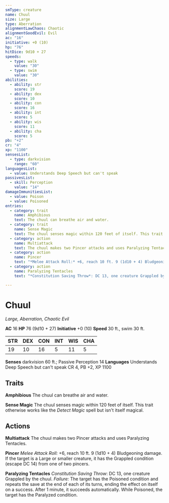 ```yaml
---
smType: creature
name: Chuul
size: Large
type: Aberration
alignmentLawChaos: Chaotic
alignmentGoodEvil: Evil
ac: "16"
initiative: +0 (10)
hp: "76"
hitDice: 9d10 + 27
speeds:
  - type: walk
    value: "30"
  - type: swim
    value: "30"
abilities:
  - ability: str
    score: 19
  - ability: dex
    score: 10
  - ability: con
    score: 16
  - ability: int
    score: 5
  - ability: wis
    score: 11
  - ability: cha
    score: 5
pb: "+2"
cr: "4"
xp: "1100"
sensesList:
  - type: darkvision
    range: "60"
languagesList:
  - value: Understands Deep Speech but can't speak
passivesList:
  - skill: Perception
    value: "14"
damageImmunitiesList:
  - value: Poison
  - value: Poisoned
entries:
  - category: trait
    name: Amphibious
    text: The chuul can breathe air and water.
  - category: trait
    name: Sense Magic
    text: The chuul senses magic within 120 feet of itself. This trait otherwise works like the *Detect Magic* spell but isn't itself magical.
  - category: action
    name: Multiattack
    text: The chuul makes two Pincer attacks and uses Paralyzing Tentacles.
  - category: action
    name: Pincer
    text: "*Melee Attack Roll:* +6, reach 10 ft. 9 (1d10 + 4) Bludgeoning damage. If the target is a Large or smaller creature, it has the Grappled condition (escape DC 14) from one of two pincers."
  - category: action
    name: Paralyzing Tentacles
    text: "*Constitution Saving Throw*: DC 13, one creature Grappled by the chuul. *Failure:*  The target has the Poisoned condition and repeats the save at the end of each of its turns, ending the effect on itself on a success. After 1 minute, it succeeds automatically. While Poisoned, the target has the Paralyzed condition."

---
```


# Chuul
*Large, Aberration, Chaotic Evil*

**AC** 16
**HP** 76 (9d10 + 27)
**Initiative** +0 (10)
**Speed** 30 ft., swim 30 ft.

| STR | DEX | CON | INT | WIS | CHA |
| --- | --- | --- | --- | --- | --- |
| 19 | 10 | 16 | 5 | 11 | 5 |

**Senses** darkvision 60 ft.; Passive Perception 14
**Languages** Understands Deep Speech but can't speak
CR 4, PB +2, XP 1100

## Traits

**Amphibious**
The chuul can breathe air and water.

**Sense Magic**
The chuul senses magic within 120 feet of itself. This trait otherwise works like the *Detect Magic* spell but isn't itself magical.

## Actions

**Multiattack**
The chuul makes two Pincer attacks and uses Paralyzing Tentacles.

**Pincer**
*Melee Attack Roll:* +6, reach 10 ft. 9 (1d10 + 4) Bludgeoning damage. If the target is a Large or smaller creature, it has the Grappled condition (escape DC 14) from one of two pincers.

**Paralyzing Tentacles**
*Constitution Saving Throw*: DC 13, one creature Grappled by the chuul. *Failure:*  The target has the Poisoned condition and repeats the save at the end of each of its turns, ending the effect on itself on a success. After 1 minute, it succeeds automatically. While Poisoned, the target has the Paralyzed condition.

